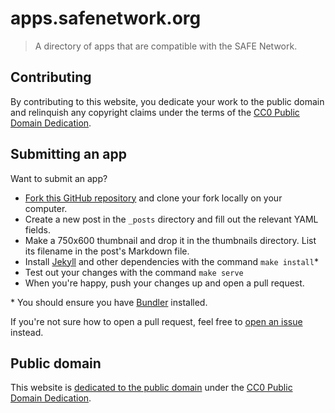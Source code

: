# apps.safenetwork.org

> A directory of apps that are compatible with the SAFE Network.

## Contributing

By contributing to this website, you dedicate your work to the public domain and relinquish any copyright claims under the terms of the [CC0 Public Domain Dedication](https://creativecommons.org/publicdomain/zero/1.0/).

## Submitting an app

Want to submit an app?

- [Fork this GitHub repository](https://github.com/safenetwork/apps.safenetwork.org/fork) and clone your fork locally on your computer.
- Create a new post in the `_posts` directory and fill out the relevant YAML fields.
- Make a 750x600 thumbnail and drop it in the thumbnails directory. List its filename in the post's Markdown file.
- Install [Jekyll](https://jekyllrb.com/) and other dependencies with the command `make install`*
- Test out your changes with the command `make serve`
- When you're happy, push your changes up and open a pull request.

\* You should ensure you have [Bundler](https://bundler.io/) installed.

If you're not sure how to open a pull request, feel free to <a href="https://github.com/safenetwork/apps.safenetwork.org/issues/new">open an issue</a> instead.

## Public domain

This website is [dedicated to the public domain](https://github.com/safenetwork/apps.safenetwork.org/blob/master/LICENSE.md) under the [CC0 Public Domain Dedication](https://creativecommons.org/publicdomain/zero/1.0/).
